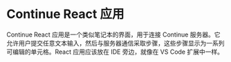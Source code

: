 # Continue React 应用

Continue React 应用是一个类似笔记本的界面，用于连接 Continue 服务器。它允许用户提交任意文本输入，然后与服务器通信采取步骤，这些步骤显示为一系列可编辑的单元格。React 应用应该放在 IDE 旁边，就像在 VS Code 扩展中一样。 